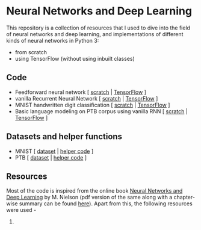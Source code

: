 # Neural Networks and Deep Learning
This repository is a collection of resources that I used to dive into the field of neural networks and deep learning, and implementations of different kinds of neural networks in Python 3:
* from scratch
* using TensorFlow (without using inbuilt classes)

## Code

* Feedforward neural network \[ [scratch](NN.py) | [TensorFlow](tf_DNN.py) ]
* vanilla Recurrent Neural Network \[ [scratch](Recurrent_Neural_Networks/RNN.py) | [TensorFlow](Recurrent_Neural_Networks/tf_RNN.py) ]
* MNIST handwritten digit classification \[ [scratch](handwritten_digit_classifier.py) | [TensorFlow](tf_handwritten_digit_classifier.py) ]
* Basic language modeling on PTB corpus using vanilla RNN \[ [scratch](Recurrent_Neural_Networks/basic_language_modeling.py) | [TensorFlow](Recurrent_Neural_Networks/tf_basic_language_modeling.py) ]

## Datasets and helper functions
* MNIST \[ [dataset](data/MNIST/) | [helper code](mnist_loader.py) ]
* PTB \[ [dataset](data/PTB/) | [helper code](Recurrent_Neural_Networks/ptb_loader.py) ]

## Resources
Most of the code is inspired from the online book [Neural Networks and Deep Learning](http://neuralnetworksanddeeplearning.com) by M. Nielson (pdf version of the same along with a chapter-wise summary can be found [here](Book/)). Apart from this, the following resources were used -

1. 

